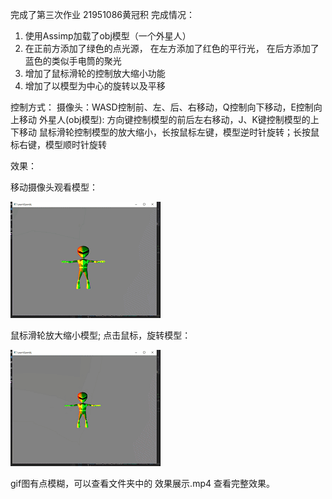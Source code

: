 完成了第三次作业      21951086黄冠积
完成情况：
1. 使用Assimp加载了obj模型（一个外星人）
2. 在正前方添加了绿色的点光源，
   在左方添加了红色的平行光，
   在后方添加了蓝色的类似手电筒的聚光
3. 增加了鼠标滑轮的控制放大缩小功能
4. 增加了以模型为中心的旋转以及平移

控制方式：
摄像头：WASD控制前、左、后、右移动，Q控制向下移动，E控制向上移动
外星人(obj模型): 方向键控制模型的前后左右移动，J、K键控制模型的上下移动
                 鼠标滑轮控制模型的放大缩小，长按鼠标左键，模型逆时针旋转；长按鼠标右键，模型顺时针旋转
                 
效果：

移动摄像头观看模型：

![image](https://github.com/hfhfhfhab/graphics2019/blob/hw_03/21951086%E9%BB%84%E5%86%A0%E7%A7%AF/Project03/show2.gif)

鼠标滑轮放大缩小模型;  点击鼠标，旋转模型：

![image](https://github.com/hfhfhfhab/graphics2019/blob/hw_03/21951086%E9%BB%84%E5%86%A0%E7%A7%AF/Project03/show1.gif)



gif图有点模糊，可以查看文件夹中的  效果展示.mp4   查看完整效果。
